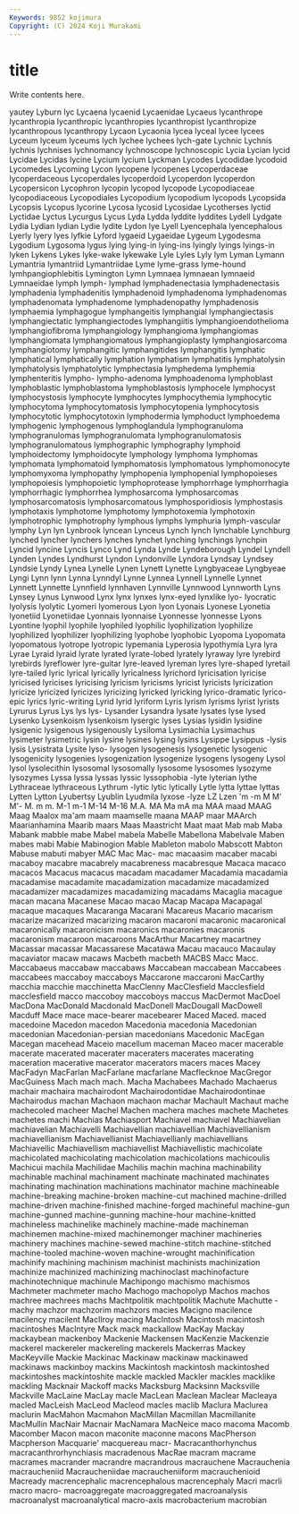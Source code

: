 ```yaml
---
Keywords: 9852 kojimura
Copyright: (C) 2024 Koji Murakami
---
```


# title

Write contents here.



yautey Lyburn lyc Lycaena lycaenid
Lycaenidae Lycaeus lycanthrope lycanthropia lycanthropic lycanthropies lycanthropist lycanthropize lycanthropous lycanthropy
Lycaon Lycaonia lycea lyceal lycee lycees Lyceum lyceum lyceums lych
lychee lychees lych-gate Lychnic Lychnis lychnis lychnises lychnomancy lychnoscope lychnoscopic
Lycia Lycian lycid Lycidae Lycidas lycine Lycium lycium Lyckman Lycodes
Lycodidae lycodoid Lycomedes Lycoming Lycon lycopene lycopenes Lycoperdaceae lycoperdaceous Lycoperdales
lycoperdoid Lycoperdon lycoperdon Lycopersicon Lycophron lycopin lycopod lycopode Lycopodiaceae lycopodiaceous
Lycopodiales Lycopodium lycopodium lycopods Lycopsida Lycopsis Lycopus lycorine Lycosa lycosid
Lycosidae Lycotherses lyctid Lyctidae Lyctus Lycurgus Lycus Lyda Lydda lyddite
lyddites Lydell Lydgate Lydia Lydian lydian Lydie lydite Lydon lye
Lyell Lyencephala lyencephalous Lyerly lyery lyes lyfkie Lyford lygaeid Lygaeidae
Lygeum Lygodesma Lygodium Lygosoma lygus lying lying-in lying-ins lyingly lyings
lyings-in lyken Lykens Lykes lyke-wake lykewake Lyle Lyles Lyly lym
Lyman Lymann Lymantria lymantriid Lymantriidae Lyme lyme-grass lyme-hound lymhpangiophlebitis Lymington
Lymn Lymnaea lymnaean lymnaeid Lymnaeidae lymph lymph- lymphad lymphadenectasia lymphadenectasis
lymphadenia lymphadenitis lymphadenoid lymphadenoma lymphadenomas lymphadenomata lymphadenome lymphadenopathy lymphadenosis lymphaemia
lymphagogue lymphangeitis lymphangial lymphangiectasis lymphangiectatic lymphangiectodes lymphangiitis lymphangioendothelioma lymphangiofibroma lymphangiology
lymphangioma lymphangiomas lymphangiomata lymphangiomatous lymphangioplasty lymphangiosarcoma lymphangiotomy lymphangitic lymphangitides lymphangitis
lymphatic lymphatical lymphatically lymphation lymphatism lymphatitis lymphatolysin lymphatolysis lymphatolytic lymphectasia
lymphedema lymphemia lymphenteritis lympho- lympho-adenoma lymphoadenoma lymphoblast lymphoblastic lymphoblastoma lymphoblastosis
lymphocele lymphocyst lymphocystosis lymphocyte lymphocytes lymphocythemia lymphocytic lymphocytoma lymphocytomatosis lymphocytopenia
lymphocytosis lymphocytotic lymphocytotoxin lymphodermia lymphoduct lymphoedema lymphogenic lymphogenous lymphoglandula lymphogranuloma
lymphogranulomas lymphogranulomata lymphogranulomatosis lymphogranulomatous lymphographic lymphography lymphoid lymphoidectomy lymphoidocyte lymphology
lymphoma lymphomas lymphomata lymphomatoid lymphomatosis lymphomatous lymphomonocyte lymphomyxoma lymphopathy lymphopenia
lymphopenial lymphopoieses lymphopoiesis lymphopoietic lymphoprotease lymphorrhage lymphorrhagia lymphorrhagic lymphorrhea lymphosarcoma
lymphosarcomas lymphosarcomatosis lymphosarcomatous lymphosporidiosis lymphostasis lymphotaxis lymphotome lymphotomy lymphotoxemia lymphotoxin
lymphotrophic lymphotrophy lymphous lymphs lymphuria lymph-vascular lymphy Lyn lyn Lynbrook
lyncean Lynceus Lynch lynch lynchable Lynchburg lynched lyncher lynchers lynches
lynchet lynching lynchings lynchpin Lyncid lyncine Lyncis Lynco Lynd Lynda
Lynde Lyndeborough Lyndel Lyndell Lynden Lyndes Lyndhurst Lyndon Lyndonville Lyndora
Lyndsay Lyndsey Lyndsie Lyndy Lynea Lynelle Lynen Lynett Lynette Lyngbyaceae
Lyngbyeae Lyngi Lynn lynn Lynna Lynndyl Lynne Lynnea Lynnell Lynnelle
Lynnet Lynnett Lynnette Lynnfield lynnhaven Lynnville Lynnwood Lynnworth Lyns Lynsey
Lynus Lynwood Lynx lynx lynxes lynx-eyed lynxlike lyo- lyocratic lyolysis
lyolytic Lyomeri lyomerous Lyon lyon Lyonais Lyonese Lyonetia lyonetiid Lyonetiidae
Lyonnais lyonnaise Lyonnesse lyonnesse Lyons Lyontine lyophil lyophile lyophiled lyophilic
lyophilization lyophilize lyophilized lyophilizer lyophilizing lyophobe lyophobic Lyopoma Lyopomata lyopomatous
lyotrope lyotropic lypemania Lyperosia lypothymia Lyra lyra Lyrae Lyraid lyraid
lyrate lyrated lyrate-lobed lyrately lyraway lyre lyrebird lyrebirds lyreflower lyre-guitar
lyre-leaved lyreman lyres lyre-shaped lyretail lyre-tailed lyric lyrical lyrically lyricalness
lyrichord lyricisation lyricise lyricised lyricises lyricising lyricism lyricisms lyricist lyricists
lyricization lyricize lyricized lyricizes lyricizing lyricked lyricking lyrico-dramatic lyrico-epic lyrics
lyric-writing Lyrid lyrid lyriform Lyris lyrism lyrisms lyrist lyrists Lyrurus
Lyrus Lys lys lys- Lysander Lysandra lysate lysates lyse lysed
Lysenko Lysenkoism lysenkoism lysergic lyses Lysias lysidin lysidine lysigenic lysigenous
lysigenously Lysiloma Lysimachia Lysimachus lysimeter lysimetric lysin lysine lysines lysing
lysins Lysippe Lysippus -lysis lysis Lysistrata Lysite lyso- lysogen lysogenesis
lysogenetic lysogenic lysogenicity lysogenies lysogenization lysogenize lysogens lysogeny Lysol lysol
lysolecithin lysosomal lysosomally lysosome lysosomes lysozyme lysozymes Lyssa lyssa lyssas
lyssic lyssophobia -lyte lyterian lythe Lythraceae lythraceous Lythrum -lytic lytic
lytically Lytle lytta lyttae lyttas Lytten Lytton Lyubertsy Lyublin Lyudmila
lyxose -lyze LZ Lzen 'm -m M M' M'- M.
m m. M-1 m-1 M-14 M-16 M.A. MA Ma mA
ma MAA maad MAAG Maag Maalox ma'am maam maamselle maana
MAAP maar MAArch Maarianhamina Maarib maars Maas Maastricht Maat maat
Mab mab Maba Mabank mabble mabe Mabel mabela Mabelle Mabellona
Mabelvale Maben mabes mabi Mabie Mabinogion Mable Mableton mabolo Mabscott
Mabton Mabuse mabuti mabyer MAC Mac Mac- mac macaasim macaber
macabi macaboy macabre macabrely macabreness macabresque Macaca macaco macacos Macacus
macacus macadam macadamer Macadamia macadamia macadamise macadamite macadamization macadamize macadamized
macadamizer macadamizes macadamizing macadams Macaglia macague macan macana Macanese Macao
macao Macap Macapa Macapagal macaque macaques Macaranga Macarani Macareus Macario
macarism macarize macarized macarizing macaron macaroni macaronic macaronical macaronically macaronicism
macaronics macaronies macaronis macaronism macaroon macaroons MacArthur Macartney macartney Macassar
macassar Macassarese Macatawa Macau macauco Macaulay macaviator macaw macaws Macbeth
macbeth MACBS Macc Macc. Maccabaeus maccabaw maccabaws Maccabean maccabean Maccabees
maccabees maccaboy maccaboys Maccarone maccaroni MacCarthy macchia macchie macchinetta MacClenny
MacClesfield Macclesfield macclesfield macco maccoboy maccoboys maccus MacDermot MacDoel MacDona
MacDonald Macdonald MacDonell MacDougall MacDowell Macduff Mace mace mace-bearer macebearer
Maced Maced. maced macedoine Macedon macedon Macedonia macedonia Macedonian macedonian
Macedonian-persian macedonians Macedonic MacEgan Macegan macehead Maceio macellum maceman Maceo
macer macerable macerate macerated macerater maceraters macerates macerating maceration macerative
macerator macerators macers maces Macey MacFadyn MacFarlan MacFarlane macfarlane Macflecknoe
MacGregor MacGuiness Mach mach mach. Macha Machabees Machado Machaerus machair
machaira machairodont Machairodontidae Machairodontinae Machairodus machan Machaon machaon machar Machault
Machaut mache machecoled macheer Machel Machen machera maches machete Machetes
machetes machi Machias Machiasport Machiavel machiavel Machiavelian machiavelian Machiavelli Machiavellian
machiavellian Machiavellianism machiavellianism Machiavellianist Machiavellianly machiavellians Machiavellic Machiavellism machiavellist Machiavellistic
machicolate machicolated machicolating machicolation machicolations machicoulis Machicui machila Machilidae Machilis
machin machina machinability machinable machinal machinament machinate machinated machinates machinating
machination machinations machinator machine machineable machine-breaking machine-broken machine-cut machined machine-drilled
machine-driven machine-finished machine-forged machineful machine-gun machine-gunned machine-gunning machine-hour machine-knitted machineless
machinelike machinely machine-made machineman machinemen machine-mixed machinemonger machiner machineries machinery
machines machine-sewed machine-stitch machine-stitched machine-tooled machine-woven machine-wrought machinification machinify machining
machinism machinist machinists machinization machinize machinized machinizing machinoclast machinofacture machinotechnique
machinule Machipongo machismo machismos Machmeter machmeter macho Machogo machopolyp Machos
machos machree machrees machs Machtpolitik machtpolitik Machute Machutte -machy machzor
machzorim machzors macies Macigno macilence macilency macilent MacIlroy macing MacIntosh
Macintosh macintosh macintoshes MacIntyre Mack mack mackallow MacKay Mackay mackaybean
mackenboy Mackenie Mackensen MacKenzie Mackenzie mackerel mackereler mackereling mackerels Mackerras
Mackey MacKeyville Mackie Mackinac Mackinaw mackinaw mackinawed mackinaws mackinboy mackins
Mackintosh mackintosh mackintoshed mackintoshes mackintoshite mackle mackled Mackler mackles macklike
mackling Macknair Mackoff macks Macksburg Macksinn Macksville Mackville MacLaine MacLay
macle MacLean Maclean Maclear Macleaya macled MacLeish MacLeod Macleod macles
maclib Maclura Maclurea maclurin MacMahon Macmahon MacMillan Macmillan Macmillanite MacMullin
MacNair Macnair MacNamara MacNeice maco macoma Macomb Macomber Macon macon
maconite maconne macons MacPherson Macpherson Macquarie' macquereau macr- Macracanthorhynchus macracanthrorhynchiasis
macradenous MacRae macram macrame macrames macrander macrandre macrandrous macrauchene Macrauchenia
macraucheniid Macraucheniidae macraucheniiform macrauchenioid Macready macrencephalic macrencephalous macrencephaly Macri macrli
macro macro- macroaggregate macroaggregated macroanalysis macroanalyst macroanalytical macro-axis macrobacterium macrobian
